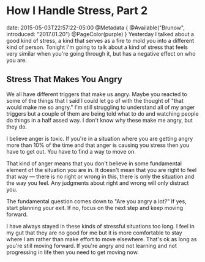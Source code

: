 # How I Handle Stress, Part 2
date: 2015-05-03T22:57:22-05:00
@Metadata {
  @Available("Brunow", introduced: "2017.01.20")
  @PageColor(purple)
}
Yesterday I talked about a good kind of stress, a kind that serves as a fire to mold you into a different kind of person. Tonight I'm going to talk about a kind of stress that feels very similar when you're going through it, but has a negative effect on who you are.

## Stress That Makes You Angry
We all have different triggers that make us angry. Maybe you reacted to some of the things that I said I could let go of with the thought of "that would make me so angry." I'm still struggling to understand all of my anger triggers but a couple of them are being told what to do and watching people do things in a half assed way. I don't know why these make me angry, but they do.

I believe anger is toxic. If you're in a situation where you are getting angry more than 10% of the time and that anger is causing you stress then you have to get out. You have to find a way to move on.

That kind of anger means that you don't believe in some fundamental element of the situation you are in. It doesn't mean that you are right to feel that way &mdash; there is no right or wrong in this, there is only the situation and the way you feel. Any judgments about right and wrong will only distract you.

The fundamental question comes down to "Are you angry a lot?" If yes, start planning your exit. If no, focus on the next step and keep moving forward.

I have always stayed in these kinds of stressful situations too long. I feel in my gut that they are no good for me but it is more comfortable to stay where I am rather than make effort to move elsewhere. That's ok as long as you're still moving forward. If you're angry and not learning and not progressing in life then you need to get moving now.
